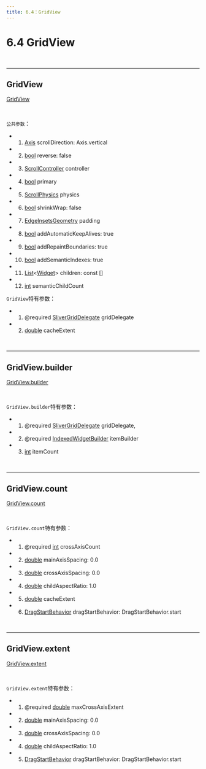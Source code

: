 ```yaml
---
title: 6.4：GridView
---
```


# 6.4 GridView

<br>

---

## GridView

[GridView](https://api.flutter.dev/flutter/widgets/GridView-class.html)  

<br>

`公共参数`：

*   1.   [Axis](https://api.flutter.dev/flutter/painting/Axis-class.html) scrollDirection: Axis.vertical

*   2.   [bool](https://api.flutter.dev/flutter/dart-core/bool-class.html) reverse: false

*   3.   [ScrollController](https://api.flutter.dev/flutter/widgets/ScrollController-class.html) controller

*   4.   [bool](https://api.flutter.dev/flutter/dart-core/bool-class.html) primary

*   5.   [ScrollPhysics](https://api.flutter.dev/flutter/widgets/ScrollPhysics-class.html) physics

*   6.   [bool](https://api.flutter.dev/flutter/dart-core/bool-class.html) shrinkWrap: false

*   7.   [EdgeInsetsGeometry](https://api.flutter.dev/flutter/painting/EdgeInsetsGeometry-class.html) padding

*   8.   [bool](https://api.flutter.dev/flutter/dart-core/bool-class.html) addAutomaticKeepAlives: true

*   9.   [bool](https://api.flutter.dev/flutter/dart-core/bool-class.html) addRepaintBoundaries: true

*   10.   [bool](https://api.flutter.dev/flutter/dart-core/bool-class.html) addSemanticIndexes: true

*   11.   [List](https://api.flutter.dev/flutter/dart-core/List-class.html)\<[Widget](https://api.flutter.dev/flutter/widgets/Widget-class.html)\> children: const []

*   12.   [int](https://api.flutter.dev/flutter/dart-core/int-class.html) semanticChildCount

`GridView`特有参数：

*   1.   @required [SliverGridDelegate](https://api.flutter.dev/flutter/rendering/SliverGridDelegate-class.html) gridDelegate

*   2.   [double](https://api.flutter.dev/flutter/dart-core/double-class.html) cacheExtent 

<br>

---

## GridView.builder

[GridView.builder](https://api.flutter.dev/flutter/widgets/GridView/GridView.builder.html) 

<br>

`GridView.builder`特有参数：

*   1.   @required [SliverGridDelegate](https://api.flutter.dev/flutter/rendering/SliverGridDelegate-class.html) gridDelegate,

*   2.   @required [IndexedWidgetBuilder](https://api.flutter.dev/flutter/widgets/IndexedWidgetBuilder.html) itemBuilder

*   3.   [int](https://api.flutter.dev/flutter/dart-core/int-class.html) itemCount

<br>

---

## GridView.count

[GridView.count](https://api.flutter.dev/flutter/widgets/GridView/GridView.count.html) 

<br>

`GridView.count`特有参数：

*   1.   @required [int](https://api.flutter.dev/flutter/dart-core/int-class.html) crossAxisCount

*   2.   [double](https://api.flutter.dev/flutter/dart-core/double-class.html) mainAxisSpacing: 0.0

*   3.   [double](https://api.flutter.dev/flutter/dart-core/double-class.html) crossAxisSpacing: 0.0

*   4.   [double](https://api.flutter.dev/flutter/dart-core/double-class.html) childAspectRatio: 1.0

*   5.   [double](https://api.flutter.dev/flutter/dart-core/double-class.html) cacheExtent

*   6.    [DragStartBehavior](https://api.flutter.dev/flutter/gestures/DragStartBehavior-class.html) dragStartBehavior: DragStartBehavior.start

<br>

---

## GridView.extent

[GridView.extent](https://api.flutter.dev/flutter/widgets/GridView/GridView.extent.html)

<br>

`GridView.extent`特有参数：

*   1.   @required [double](https://api.flutter.dev/flutter/dart-core/double-class.html) maxCrossAxisExtent

*   2.   [double](https://api.flutter.dev/flutter/dart-core/double-class.html) mainAxisSpacing: 0.0

*   3.   [double](https://api.flutter.dev/flutter/dart-core/double-class.html) crossAxisSpacing: 0.0

*   4.   [double](https://api.flutter.dev/flutter/dart-core/double-class.html) childAspectRatio: 1.0

*   5.   [DragStartBehavior](https://api.flutter.dev/flutter/gestures/DragStartBehavior-class.html) dragStartBehavior: DragStartBehavior.start



